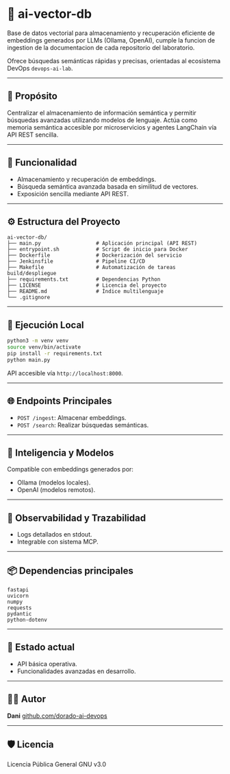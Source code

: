 # 🧠 ai-vector-db

Base de datos vectorial para almacenamiento y recuperación eficiente de embeddings generados por LLMs (Ollama, OpenAI), cumple la funcion de ingestion de la documentacion de cada repositorio del laboratorio.

Ofrece búsquedas semánticas rápidas y precisas, orientadas al ecosistema DevOps `devops-ai-lab`.

---

## 🎯 Propósito

Centralizar el almacenamiento de información semántica y permitir búsquedas avanzadas utilizando modelos de lenguaje.
Actúa como memoria semántica accesible por microservicios y agentes LangChain vía API REST sencilla.

---

## 🔧 Funcionalidad

* Almacenamiento y recuperación de embeddings.
* Búsqueda semántica avanzada basada en similitud de vectores.
* Exposición sencilla mediante API REST.

---

## ⚙️ Estructura del Proyecto

```
ai-vector-db/
├── main.py                  # Aplicación principal (API REST)
├── entrypoint.sh            # Script de inicio para Docker
├── Dockerfile               # Dockerización del servicio
├── Jenkinsfile              # Pipeline CI/CD
├── Makefile                 # Automatización de tareas build/despliegue
├── requirements.txt         # Dependencias Python
├── LICENSE                  # Licencia del proyecto
├── README.md                # Índice multilenguaje
└── .gitignore
```

---

## 🚀 Ejecución Local

```bash
python3 -m venv venv
source venv/bin/activate
pip install -r requirements.txt
python main.py
```

API accesible vía `http://localhost:8000`.

---

## 🌐 Endpoints Principales

* `POST /ingest`: Almacenar embeddings.
* `POST /search`: Realizar búsquedas semánticas.

---

## 🧠 Inteligencia y Modelos

Compatible con embeddings generados por:

* Ollama (modelos locales).
* OpenAI (modelos remotos).

---

## 🔎 Observabilidad y Trazabilidad

* Logs detallados en stdout.
* Integrable con sistema MCP.

---

## 📦 Dependencias principales

```text
fastapi
uvicorn
numpy
requests
pydantic
python-dotenv
```

---

## 📌 Estado actual

* API básica operativa.
* Funcionalidades avanzadas en desarrollo.

---

## 👨‍💻 Autor

**Dani**
[github.com/dorado-ai-devops](https://github.com/dorado-ai-devops)

---

## 🛡 Licencia

Licencia Pública General GNU v3.0

